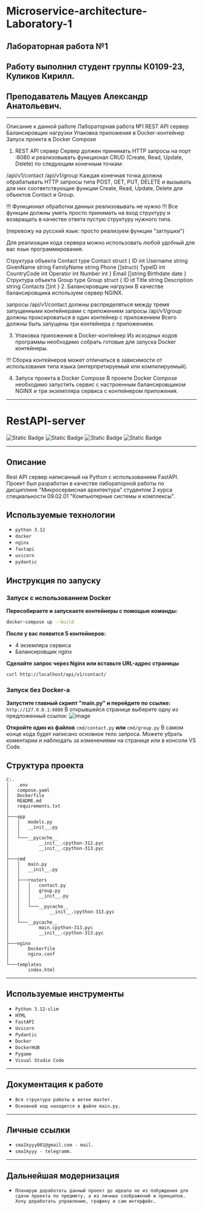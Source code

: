 # Microservice-architecture-Laboratory-1
## Лабораторная работа №1
## Работу выполнил студент группы К0109-23, Куликов Кирилл.
## Преподаватель Мацуев Александр Анатольевич.
_______________________________________________________________________________________________________________________________________________________________________
Описание к данной работе
Лабораторная работа №1
REST API сервер
Балансировщик нагрузки
Упаковка приложения в Docker-контейнер
Запуск проекта в Docker Compose
1. REST API сервер
Сервер должен принимать HTTP запросы на порт :6080 и реализовывать функционал CRUD (Create, Read, Update, Delete) по следующим конечным точкам:

/api/v1/contact
/api/v1/group
Каждая конечная точка должна обрабатывать HTTP запросы типа POST, GET, PUT, DELETE и вызывать для них соответствующие функции Create, Read, Update, Delete для объектов Contact и Group.

!!! Функционал обработки данных реализовывать не нужно !!! Все функции должны уметь просто принимать на вход структуру и возвращать в качестве ответа пустую структуру нужного типа.

(перевожу на русский язык: просто реализуем функции "заглушки")

Для реализации кода сервера можно использовать любой удобный для вас язык программирования.

Структура объекта Contact
type Contact struct {
   ID int
   Username string
   GivenName string
   FamilyName string
   Phone []struct{
      TypeID int
      CountryCode int
      Operator int
      Number int
   }
   Email []string
   Birthdate date
}
Структура объекта Group
type Group struct {
   ID id
   Title string
   Description string
   Contacts []int
}
2. Балансировщик нагрузки
В качестве балансировщика используем сервер NGINX.

запросы /api/v1/contact должны распределяться между тремя запущенными контейнерами с приложением
запросы /api/v1/group должны проксироваться в один контейнер с приложением
Всего должны быть запущены три контейнера с приложением.

3. Упаковка приложения в Docker-контейнер
Из исходных кодов программы необходимо собрать готовые для запуска Docker контейнеры.

!!! Сборка контейнеров может отличаться в зависимости от использования типа языка (интерпретируемый или компилируемый).

4. Запуск проекта в Docker Compose
В проекте Docker Compose необходимо запустить сервис с настроенным балансировщиком NGINX и три экземпляра сервиса с контейнером приложения.
_______________________________________________________________________________________________________________________________________________________________________
# RestAPI-server
![Static Badge](https://img.shields.io/badge/Python-3.12-green?style=flat-square&logo=Python&logoColor=yellow&label=Python&labelColor=%23000000%09)
![Static Badge](https://img.shields.io/badge/Docker-blue?style=flat-square&logo=DOCKER&logoColor=white)
![Static Badge](https://img.shields.io/badge/Nginx-009639?logo=nginx&logoColor=white&style=flat-square)
![Static Badge](https://img.shields.io/badge/FastAPI-000000?style=flat-square&logo=FastAPI&logoColor=white)

---
## Описание
Rest API сервер написанный на Python с использованием FastAPI. 
Проект был разработан в качестве лабораторной работы по дисциплине "Микросервисная архитектура" студентом 2 курса специальности 09.02.01 "Компьютерные системы и комплексы".

## Используемые технологии
* `python 3.12`
* `docker`
* `nginx`
* `fastapi`
* `uvicorn`
* `pydantic`

## Инструкция по запуску
### Запуск с использованием Docker
**Пересобираете и запускаете контейнеры с помощью команды:**
```bash
docker-compose up --build
```
**После у вас появится 5 контейнеров:**
* 4 экземляра сервиса
* Балансировщик nginx

**Сделайте запрос через Nginx или вставьте URL-адрес страницы**
```bash
curl http://localhost/api/v1/contact/
```

### Запуск без Docker-a
**Запустите главный скрипт "main.py" и перейдите по ссылке:** `http://127.0.0.1:6080`
В открывшейся странице выберите одну из предложенный ссылок:
![image](https://github.com/user-attachments/assets/9f4659dc-9027-48c0-ad29-b83b1f243418)

**Откройте один из файлов** `cmd/contact.py` **или** `cmd/group.py`
В самом конце кода будет написано основное тело запроса. Можете убрать коментарии и наблюдать за изменениями на странице или в консоли VS Code.

## Структура проекта
```
C:.
│   .env
│   compose.yaml
│   Dockerfile
│   README.md
│   requirements.txt
│   
├───app
│   │   models.py
│   │   __init__.py
│   │
│   └───__pycache__
│           __init__.cpython-312.pyc
│           __init__.cpython-313.pyc
│
├───cmd
│   │   main.py
│   │   __init__.py
│   │
│   ├───routers
│   │   │   contact.py
│   │   │   group.py
│   │   │   __init__.py
│   │   │
│   │   └───__pycache__
│   │           __init__.cpython-313.pyc
│   │
│   └───__pycache__
│           main.cpython-313.pyc
│           __init__.cpython-313.pyc
│
├───nginx
│       Dockerfile
│       nginx.conf
│
└───templates
        index.html
```
______________________________________________________________________________________________________________________________________________________________________
## Используемые инструменты
* `Python 3.12-slim`
* `HTML`
* `FastAPI`
* `Uvicorn`
* `Pydantic`
* `Docker`
* `DockerHUB`
* `Pygame`
* `Visual Studio Code`
_______________________________________________________________________________________________________________________________________________________________________
## Документация к работе
* `Вся структура работы в ветке master.`
* `Основной код находится в файле main.py.`
_______________________________________________________________________________________________________________________________________________________________________
## Личные ссылки
* `sma1kyyy001@gmail.com - mail.` 
* `sma1kyyy - telegramm.`
_______________________________________________________________________________________________________________________________________________________________________
## Дальнейшая модернизация
* `Планирую доработать данный проект до идеала не из побуждения для сдачи проекта по предмету, а из личных соображений и принципов. Хочу доработать управление, графику и сам интерфейс.`

